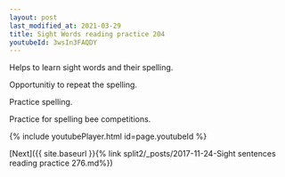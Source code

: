 ```yaml
---
layout: post
last_modified_at: 2021-03-29
title: Sight Words reading practice 204
youtubeId: 3wsIn3FAQDY
---
```

 
 
Helps to learn sight words and their spelling.

Opportunitiy to repeat the spelling. 

Practice spelling. 
 
Practice for spelling bee competitions. 
 
{% include youtubePlayer.html id=page.youtubeId %}
 
 

[Next]({{ site.baseurl }}{% link  split2/_posts/2017-11-24-Sight sentences reading practice 276.md%})
 

